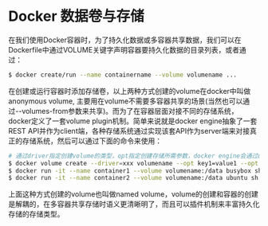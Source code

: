 

# Docker 数据卷与存储

在我们使用Docker容器时，为了持久化数据或多容器共享数据，我们可以在Dockerfile中通过VOLUME关键字声明容器要持久化数据的目录列表，或者通过：

```sh
$ docker create/run --name containername --volume volumename ...
```

在创建或运行容器时添加存储卷，以上两种方式创建的volume在docker中叫做anonymous volume, 主要用在volume不需要多容器共享的场景(当然也可以通过--volumes-from参数来共享)。而为了在容器层面对接不同的存储系统，docker定义了一套volume plugin机制。简单来说就是docker engine抽象了一套REST API并作为client端，各种存储系统通过实现该套API作为server端来对接真正的存储系统，然后可以通过下面的命令来使用：

```sh
# 通过driver指定创建volume的类型，opt指定创建存储所需参数，docker engine会通过driver类型将创建存储的请求forward到同node上的相应的volume plugin来真实执行创建存储的动作 
$ docker volume create --driver=xxx volumename --opt key1=value1 --opt key2=value2
$ docker run -it --name container1 --volume volumename:/data busybox sh
$ docker run -it --name container2 --volume volumename:/data ubuntu sh
```

上面这种方式创建的volume也叫做named volume，volume的创建和容器的创建是解耦的，在多容器共享存储时语义更清晰明了，而且可以插件机制来丰富持久化存储的存储类型。
